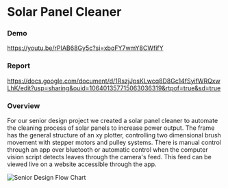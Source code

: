 # Solar Panel Cleaner

### Demo
https://youtu.be/rPIAB68Gy5c?si=xbqFY7wmY8CWfifY
### Report
https://docs.google.com/document/d/1RszjJpsKLwcq8D8Gc14fSyifWRQxwLhK/edit?usp=sharing&ouid=106401357715063036319&rtpof=true&sd=true 


### Overview

For our senior design project we created a solar panel cleaner to automate the cleaning process of solar panels to increase power output. The frame has the general structure of an xy plotter, controlling two dimensional brush movement with stepper motors and pulley systems. There is manual control through an app over bluetooth or automatic control when the computer vision script detects leaves through the camera's feed. This feed can be viewed live on a website accessible through the app.  

![Senior Design Flow Chart](https://user-images.githubusercontent.com/56405905/224863019-dfdd2868-c18e-4871-9937-a7d7563f195a.png)







